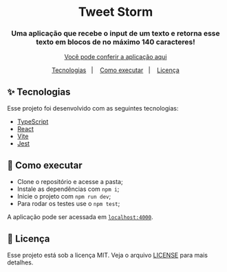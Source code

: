 <h1 align="center">Tweet Storm</h1>

<h3 align="center">Uma aplicação que recebe o input de um texto e retorna esse texto em blocos de no máximo 140 caracteres! </h3>

<p align="center">
  <a href="https://tweetstormz.netlify.app/">Você pode conferir a aplicação aqui</a>
</p>

<p align="center">
  <a href="#-tecnologias">Tecnologias</a>&nbsp;&nbsp;&nbsp;|&nbsp;&nbsp;&nbsp;
  <a href="#-como-executar">Como executar</a>&nbsp;&nbsp;&nbsp;|&nbsp;&nbsp;&nbsp;
  <a href="#-licença">Licença</a>
</p>

## ✨ Tecnologias

Esse projeto foi desenvolvido com as seguintes tecnologias:

- [TypeScript](https://www.typescriptlang.org/)
- [React](https://pt-br.reactjs.org/)
- [Vite](https://vitejs.dev/)
- [Jest](https://jestjs.io/pt-BR/)


## 🚀 Como executar

- Clone o repositório e acesse a pasta;
- Instale as dependências com `npm i`;
- Inicie o projeto  com `npm run dev`;
- Para rodar os testes use o `npm test`;

A aplicação pode ser acessada em [`localhost:4000`](http://localhost:4000).

## 📄 Licença

Esse projeto está sob a licença MIT. Veja o arquivo [LICENSE](LICENSE) para mais detalhes.


